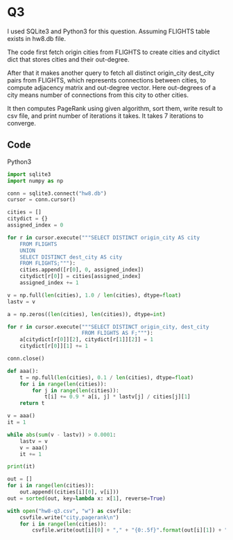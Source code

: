 # Q3


I used SQLite3 and Python3 for this question. Assuming FLIGHTS table exists in hw8.db file.

The code first fetch origin cities from FLIGHTS to create cities and citydict dict that stores cities and their out-degree.

After that it makes another query to fetch all distinct origin_city dest_city pairs from FLIGHTS, which represents connections between cities, to compute adjacency matrix and out-degree vector. Here out-degrees of a city means number of connections from this city to other cities.

It then computes PageRank using given algorithm, sort them, write result to csv file, and print number of iterations it takes.
It takes 7 iterations to converge.

## Code

Python3
```Python
import sqlite3
import numpy as np

conn = sqlite3.connect("hw8.db")
cursor = conn.cursor()

cities = []
citydict = {}
assigned_index = 0

for r in cursor.execute("""SELECT DISTINCT origin_city AS city
    FROM FLIGHTS
    UNION
    SELECT DISTINCT dest_city AS city
    FROM FLIGHTS;"""):
    cities.append([r[0], 0, assigned_index])
    citydict[r[0]] = cities[assigned_index]
    assigned_index += 1

v = np.full(len(cities), 1.0 / len(cities), dtype=float)
lastv = v

a = np.zeros((len(cities), len(cities)), dtype=int)

for r in cursor.execute("""SELECT DISTINCT origin_city, dest_city
                        FROM FLIGHTS AS F;"""):
    a[citydict[r[0]][2], citydict[r[1]][2]] = 1
    citydict[r[0]][1] += 1

conn.close()

def aaa():
    t = np.full(len(cities), 0.1 / len(cities), dtype=float)
    for i in range(len(cities)):
        for j in range(len(cities)):
            t[i] += 0.9 * a[i, j] * lastv[j] / cities[j][1]
    return t

v = aaa()
it = 1

while abs(sum(v - lastv)) > 0.0001:
    lastv = v
    v = aaa()
    it += 1

print(it)

out = []
for i in range(len(cities)):
    out.append((cities[i][0], v[i]))
out = sorted(out, key=lambda x: x[1], reverse=True)

with open("hw8-q3.csv", "w") as csvfile:
    csvfile.write("city,pagerank\n")
    for i in range(len(cities)):
        csvfile.write(out[i][0] + "," + "{0:.5f}".format(out[i][1]) + "\n")

```